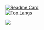 [![Readme Card](https://github-readme-stats-one-bice.vercel.app/api?username=kotori2&show_icons=true&role=OWNER,ORGANIZATION_MEMBER,COLLABORATOR)](https://github.com/anuraghazra/github-readme-stats)  
[![Top Langs](https://github-readme-stats-one-bice.vercel.app/api/top-langs/?username=kotori2&layout=compact&role=OWNER,ORGANIZATION_MEMBER&langs_count=10)](https://github.com/anuraghazra/github-readme-stats)

![](https://komarev.com/ghpvc/?username=kotori2)
